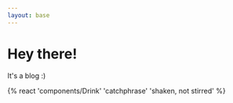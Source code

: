 ```yaml
---
layout: base
---
```


# Hey there!

It's a blog :)

{% react 'components/Drink' 'catchphrase' 'shaken, not stirred' %}
